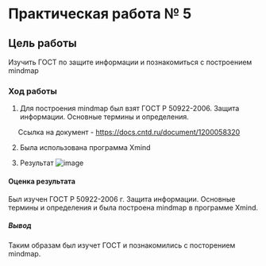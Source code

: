 # Практическая работа № 5

## Цель работы

Изучить ГОСТ по защите информации и познакомиться с построением mindmap

### Ход работы

1. Для построения mindmap был взят ГОСТ Р 50922-2006. Защита информации. Основные термины и определения.

     Ссылка на документ - https://docs.cntd.ru/document/1200058320

2. Была использована программа Xmind

3. Результат
![image](https://github.com/Ma7vey13/Mitrofanov/assets/92400475/50fd9991-dd98-4945-9c6d-535cbece1217)

#### Оценка результата

Был изучен ГОСТ Р 50922-2006 г. Защита информации. Основные термины и определения и была построена mindmap в программе Xmind.

##### Вывод

Таким образам был изучет ГОСТ и познакомились с посторением mindmap.

